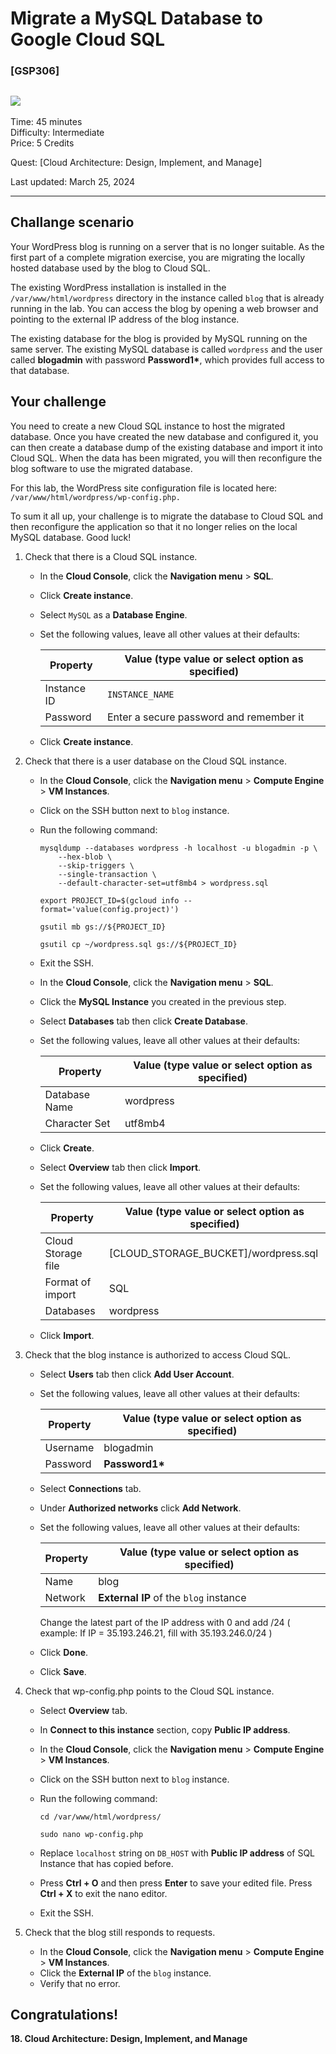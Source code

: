 # Migrate a MySQL Database to Google Cloud SQL


### [GSP306]

![](https://cdn.qwiklabs.com/GMOHykaqmlTHiqEeQXTySaMXYPHeIvaqa2qHEzw6Occ%3D)
---

Time: 45 minutes<br>
Difficulty: Intermediate<br>
Price: 5 Credits

Quest: [Cloud Architecture: Design, Implement, and Manage]<br>

Last updated: March 25, 2024

---

## Challange scenario

Your WordPress blog is running on a server that is no longer suitable. As the first part of a complete migration exercise, you are migrating the locally hosted database used by the blog to Cloud SQL.

The existing WordPress installation is installed in the `/var/www/html/wordpress` directory in the instance called `blog` that is already running in the lab. You can access the blog by opening a web browser and pointing to the external IP address of the blog instance.

The existing database for the blog is provided by MySQL running on the same server. The existing MySQL database is called `wordpress` and the user called **blogadmin** with password __Password1*__, which provides full access to that database.


## Your challenge

You need to create a new Cloud SQL instance to host the migrated database. Once you have created the new database and configured it, you can then create a database dump of the existing database and import it into Cloud SQL. When the data has been migrated, you will then reconfigure the blog software to use the migrated database.

For this lab, the WordPress site configuration file is located here: `/var/www/html/wordpress/wp-config.php.`

To sum it all up, your challenge is to migrate the database to Cloud SQL and then reconfigure the application so that it no longer relies on the local MySQL database. Good luck!


1. Check that there is a Cloud SQL instance.

    - In the **Cloud Console**, click the **Navigation menu** > **SQL**.
    - Click **Create instance**.
    - Select `MySQL` as a **Database Engine**.
    - Set the following values, leave all other values at their defaults:

        | Property | Value (type value or select option as specified) |
        | --- | --- |
        | Instance ID | `INSTANCE_NAME` |
        | Password | Enter a secure password and remember it |

    - Click **Create instance**.

2. Check that there is a user database on the Cloud SQL instance.

    - In the **Cloud Console**, click the **Navigation menu** > **Compute Engine** > **VM Instances**.
    - Click on the SSH button next to `blog` instance.
    - Run the following command:

        ```
        mysqldump --databases wordpress -h localhost -u blogadmin -p \
            --hex-blob \
            --skip-triggers \
            --single-transaction \
            --default-character-set=utf8mb4 > wordpress.sql
        
        export PROJECT_ID=$(gcloud info --format='value(config.project)')

        gsutil mb gs://${PROJECT_ID}

        gsutil cp ~/wordpress.sql gs://${PROJECT_ID}
        ```

    - Exit the SSH.
    - In the **Cloud Console**, click the **Navigation menu** > **SQL**.
    - Click the **MySQL Instance** you created in the previous step.
    - Select **Databases** tab then click **Create Database**.
    - Set the following values, leave all other values at their defaults:

        | Property | Value (type value or select option as specified) |
        | --- | --- |
        | Database Name | wordpress |
        | Character Set | utf8mb4 |
    
    - Click **Create**.
    - Select **Overview** tab then click **Import**.
    - Set the following values, leave all other values at their defaults:

        | Property | Value (type value or select option as specified) |
        | --- | --- |
        | Cloud Storage file | [CLOUD_STORAGE_BUCKET]/wordpress.sql |
        | Format of import | SQL |
        | Databases | wordpress |

    - Click **Import**.

3. Check that the blog instance is authorized to access Cloud SQL.

    - Select **Users** tab then click **Add User Account**.
    - Set the following values, leave all other values at their defaults:

        | Property | Value (type value or select option as specified) |
        | --- | --- |
        | Username | blogadmin |
        | Password | __Password1*__ |

    - Select **Connections** tab.
    - Under **Authorized networks** click **Add Network**.
    - Set the following values, leave all other values at their defaults:

        | Property | Value (type value or select option as specified) |
        | --- | --- |
        | Name | blog |
        | Network | **External IP** of the `blog` instance |

        Change the latest part of the IP address with 0 and add /24 ( example: If IP = 35.193.246.21, fill with 35.193.246.0/24 )

    - Click **Done**.
    - Click **Save**.

4. Check that wp-config.php points to the Cloud SQL instance.

    - Select **Overview** tab.
    - In **Connect to this instance** section, copy **Public IP address**.
    - In the **Cloud Console**, click the **Navigation menu** > **Compute Engine** > **VM Instances**.
    - Click on the SSH button next to `blog` instance.
    - Run the following command:

        ```
        cd /var/www/html/wordpress/
        
        sudo nano wp-config.php
        ```

    - Replace `localhost` string on `DB_HOST` with **Public IP address** of SQL Instance that has copied before.
    - Press **Ctrl + O** and then press **Enter** to save your edited file. Press **Ctrl + X** to exit the nano editor.
    - Exit the SSH.

5. Check that the blog still responds to requests.

    - In the **Cloud Console**, click the **Navigation menu** > **Compute Engine** > **VM Instances**.
    - Click the **External IP** of the `blog` instance.
    - Verify that no error.


## Congratulations!

**18. Cloud Architecture: Design, Implement, and Manage**
